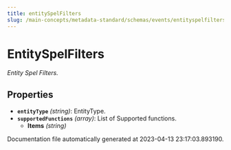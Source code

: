 ```yaml
---
title: entitySpelFilters
slug: /main-concepts/metadata-standard/schemas/events/entityspelfilters
---
```


# EntitySpelFilters

*Entity Spel Filters.*

## Properties

- **`entityType`** *(string)*: EntityType.
- **`supportedFunctions`** *(array)*: List of Supported functions.
  - **Items** *(string)*


Documentation file automatically generated at 2023-04-13 23:17:03.893190.
